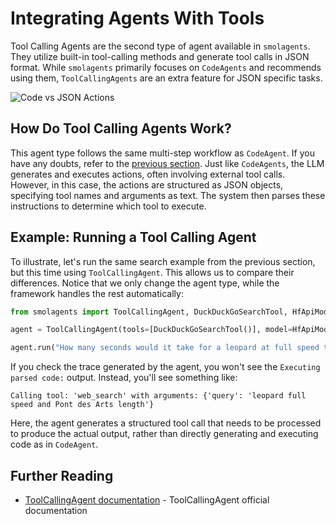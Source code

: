 # Integrating Agents With Tools

Tool Calling Agents are the second type of agent available in `smolagents`. They utilize built-in tool-calling methods and generate tool calls in JSON format. While `smolagents` primarily focuses on `CodeAgents` and recommends using them,  `ToolCallingAgents` are an extra feature for JSON specific tasks. 

![Code vs JSON Actions](https://huggingface.co/datasets/huggingface/documentation-images/resolve/main/transformers/code_vs_json_actions.png)  

## How Do Tool Calling Agents Work?  

This agent type follows the same multi-step workflow as `CodeAgent`. If you have any doubts, refer to the [previous section](./code_agents.md). Just like `CodeAgents`, the LLM generates and executes actions, often involving external tool calls. However, in this case, the actions are structured as JSON objects, specifying tool names and arguments as text. The system then parses these instructions to determine which tool to execute.  

## Example: Running a Tool Calling Agent  

To illustrate, let's run the same search example from the previous section, but this time using `ToolCallingAgent`. This allows us to compare their differences. Notice that we only change the agent type, while the framework handles the rest automatically:  

```python
from smolagents import ToolCallingAgent, DuckDuckGoSearchTool, HfApiModel

agent = ToolCallingAgent(tools=[DuckDuckGoSearchTool()], model=HfApiModel())

agent.run("How many seconds would it take for a leopard at full speed to run through Pont des Arts?")
```

If you check the trace generated by the agent, you won't see the `Executing parsed code:` output. Instead, you'll see something like:  

`Calling tool: 'web_search' with arguments: {'query': 'leopard full speed and Pont des Arts length'}`  

Here, the agent generates a structured tool call that needs to be processed to produce the actual output, rather than directly generating and executing code as in `CodeAgent`.  


## Further Reading

- [ToolCallingAgent documentation](https://huggingface.co/docs/smolagents/v1.8.1/en/reference/agents#smolagents.ToolCallingAgent) - ToolCallingAgent official documentation
